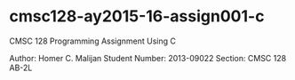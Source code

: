 # cmsc128-ay2015-16-assign001-c
CMSC 128 Programming Assignment Using C

Author: Homer C. Malijan
Student Number: 2013-09022
Section: CMSC 128 AB-2L
